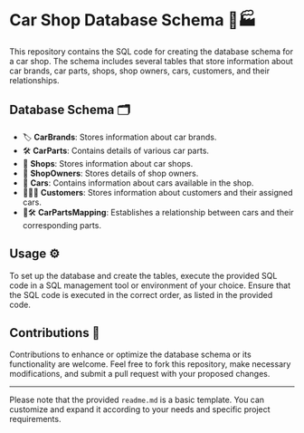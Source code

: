 # Car Shop Database Schema 🚗🏭

This repository contains the SQL code for creating the database schema for a car shop. The schema includes several tables that store information about car brands, car parts, shops, shop owners, cars, customers, and their relationships.

## Database Schema 🗂️

- 🏷️ **CarBrands**: Stores information about car brands.
- 🛠️ **CarParts**: Contains details of various car parts.
- 🏢 **Shops**: Stores information about car shops.
- 👥 **ShopOwners**: Stores details of shop owners.
- 🚙 **Cars**: Contains information about cars available in the shop.
- 🧑‍🤝‍🧑 **Customers**: Stores information about customers and their assigned cars.
- 🚗🛠️ **CarPartsMapping**: Establishes a relationship between cars and their corresponding parts.

## Usage ⚙️

To set up the database and create the tables, execute the provided SQL code in a SQL management tool or environment of your choice. Ensure that the SQL code is executed in the correct order, as listed in the provided code.

## Contributions 🤝

Contributions to enhance or optimize the database schema or its functionality are welcome. Feel free to fork this repository, make necessary modifications, and submit a pull request with your proposed changes.

---

Please note that the provided `readme.md` is a basic template. You can customize and expand it according to your needs and specific project requirements.


